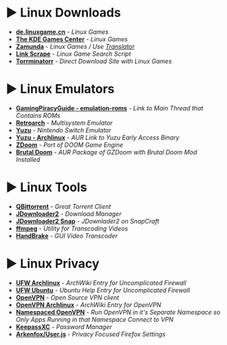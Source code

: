 # ► Linux Downloads

-   **[de.linuxgame.cn](https://de.linuxgame.cn/)** - _Linux Games_
-   **[The KDE Games Center](https://games.kde.org/)** - _Linux Games_
-   **[Zamunda](https://zamunda.net/login.php?returnto=%2Fgames.php)** - _Linux Games / Use [Translator](https://addons.mozilla.org/en-US/firefox/addon/traduzir-paginas-web/)_
-   **[Link Scrape](https://github.com/reggiiie/link-scrape)** - _Linux Game Search Script_
-   **[Torrminatorr](https://torrminatorr.com/)** - _Direct Download Site with Linux Games_

# ► Linux Emulators

-   **[GamingPiracyGuide - emulation-roms](https://github.com/nbats/FMHYedit/blob/main/GamingPiracyGuide.md#emulation-roms)** - _Link to Main Thread that Contains ROMs_
-   **[Retroarch](https://www.retroarch.com/index.php?page=linux-instructions)** - _Multisystem Emulator_
-   **[Yuzu](https://yuzu-emu.org/downloads/)** - _Nintendo Switch Emulator_
-   **[Yuzu - Archlinux](https://aur.archlinux.org/packages/yuzu-ea-bin)** - _AUR Link to Yuzu Early Access Binary_
-   **[ZDoom](https://zdoom.org/downloads)** - _Port of DOOM Game Engine_
-   **[Brutal Doom](https://aur.archlinux.org/packages/brutal-doom/)** - _AUR Package of GZDoom with Brutal Doom Mod Installed_

# ► Linux Tools

-   **[QBittorrent](https://www.qbittorrent.org/download.php)** - _Great Torrent Client_
-   **[JDownloader2](https://jdownloader.org/jdownloader2)** - _Download Manager_
-   **[JDownloader2 Snap](https://snapcraft.io/jdownloader2)** - _JDownlader2 on SnapCraft_
-   **[ffmpeg](https://www.ffmpeg.org/)** - _Utility for Transcoding Videos_
-   **[HandBrake](https://handbrake.fr/)** - _GUI Video Transcoder_

# ► Linux Privacy

-   **[UFW Archlinux](https://wiki.archlinux.org/title/Uncomplicated_Firewall)** - _ArchWiki Entry for Uncomplicated Firewall_
-   **[UFW Ubuntu](https://help.ubuntu.com/community/UFW)** - _Ubuntu Help Entry for Uncomplicated Firewall_
-   **[OpenVPN](https://openvpn.net/community-downloads/)** - _Open Source VPN client_
-   **[OpenVPN Archlinux](https://wiki.archlinux.org/title/OpenVPN)** - _ArchWiki Entry for OpenVPN_
-   **[Namespaced OpenVPN](https://github.com/slingamn/namespaced-openvpn)** - _Run OpenVPN in it's Separate Namespace so Only Apps Running in that Namespace Connect to VPN_
-   **[KeepassXC](https://keepassxc.org/)** - _Password Manager_
-   **[Arkenfox/User.js](https://github.com/arkenfox/user.js/)** - _Privacy Focused Firefox Settings_